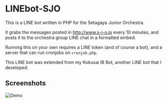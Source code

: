 # LINEbot-SJO

This is a LINE bot written in PHP for the Setagaya Junior Orchestra.

It grabs the messages posted in http://www.s-j-o.jp every 10 minutes, and posts it to the orchestra group LINE chat in a formatted embed.

Running this on your own requires a LINE token (and of course a bot), and a server that can run cronjobs on `cronjob.php`.

This LINE bot was extended from my Kokusai IB Bot, another LINE bot that I developed. 

## Screenshots

![Demo](https://i.imgur.com/g4vehpH.png)
